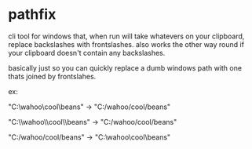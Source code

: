# pathfix
cli tool for windows that, when run will take whatevers on your clipboard, replace backslashes with frontslashes. also works the other way round if your clipboard doesn't contain any backslashes.

basically just so you can quickly replace a dumb windows path with one thats joined by frontslahes.

ex:

"C:\wahoo\cool\beans" -> "C:/wahoo/cool/beans"

"C:\\\\wahoo\\\\cool\\\\beans" -> "C:/wahoo/cool/beans"

"C:/wahoo/cool/beans" -> "C:\wahoo\cool\beans"
